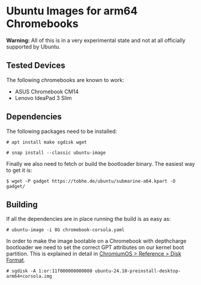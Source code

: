 # Ubuntu Images for arm64 Chromebooks

**Warning:** All of this is in a very experimental state and not at all
officially supported by Ubuntu.

## Tested Devices

The following chromebooks are known to work:

- ASUS Chromebook CM14
- Lenovo IdeaPad 3 Slim

## Dependencies

The following packages need to be installed:
```
# apt install make sgdisk wget

# snap install --classic ubuntu-image
```

Finally we also need to fetch or build the bootloader binary.
The easiest way to get it is:

```
$ wget -P gadget https://tobhe.de/ubuntu/submarine-a64.kpart -O gadget/
```

## Building

If all the dependencies are in place running the build is as easy as:

```
# ubuntu-image -i 8G chromebook-corsola.yaml
```

In order to make the image bootable on a Chromebook with depthcharge bootloader we
need to set the correct GPT attributes on our kernel boot partition.
This is explained in detail in
[ChromiumOS > Reference > Disk Format](https://www.chromium.org/chromium-os/developer-library/reference/device/disk-format/).

```
# sgdisk -A 1:or:11f000000000000 ubuntu-24.10-preinstall-desktop-arm64+corsola.img
```
